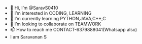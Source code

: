 - 👋 Hi, I’m @SaravS0410
- 👀 I’m interested in CODING, LEARNING
- 🌱 I’m currently learning PYTHON,JAVA,C++,C
- 💞️ I’m looking to collaborate on TEAMWORK
- 📫 How to reach me CONTACT-6379888041(Whatsapp also)
- I am Saravanan S

<!---
SaravS0410/SaravS0410 is a ✨ special ✨ repository because its `README.md` (this file) appears on your GitHub profile.
You can click the Preview link to take a look at your changes.
--->

